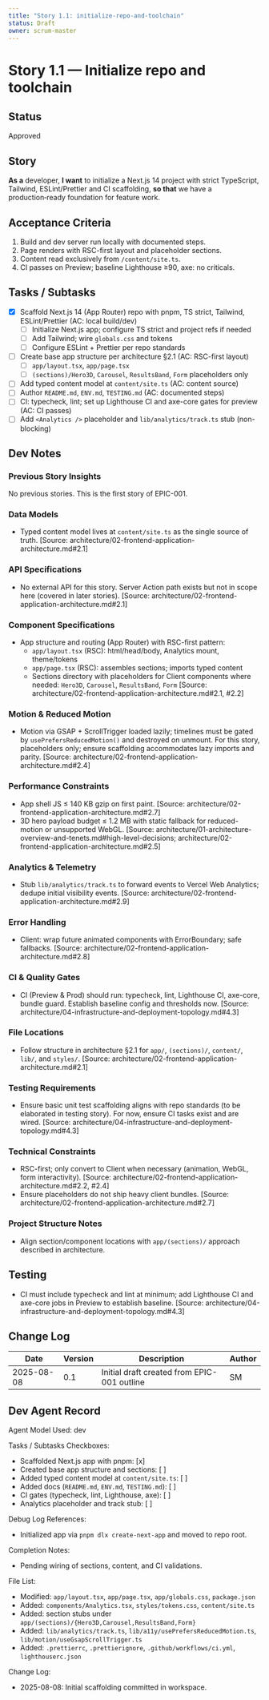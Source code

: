 ```yaml
---
title: "Story 1.1: initialize-repo-and-toolchain"
status: Draft
owner: scrum-master
---
```


# Story 1.1 — Initialize repo and toolchain

## Status
Approved

## Story
**As a** developer,
**I want** to initialize a Next.js 14 project with strict TypeScript, Tailwind, ESLint/Prettier and CI scaffolding,
**so that** we have a production‑ready foundation for feature work.

## Acceptance Criteria
1. Build and dev server run locally with documented steps.
2. Page renders with RSC-first layout and placeholder sections.
3. Content read exclusively from `/content/site.ts`.
4. CI passes on Preview; baseline Lighthouse ≥90, axe: no criticals.

## Tasks / Subtasks
- [x] Scaffold Next.js 14 (App Router) repo with pnpm, TS strict, Tailwind, ESLint/Prettier (AC: local build/dev)
  - [ ] Initialize Next.js app; configure TS strict and project refs if needed
  - [ ] Add Tailwind; wire `globals.css` and tokens
  - [ ] Configure ESLint + Prettier per repo standards
- [ ] Create base app structure per architecture §2.1 (AC: RSC-first layout)
  - [ ] `app/layout.tsx`, `app/page.tsx`
  - [ ] `(sections)/Hero3D`, `Carousel`, `ResultsBand`, `Form` placeholders only
- [ ] Add typed content model at `content/site.ts` (AC: content source)
- [ ] Author `README.md`, `ENV.md`, `TESTING.md` (AC: documented steps)
- [ ] CI: typecheck, lint; set up Lighthouse CI and axe-core gates for preview (AC: CI passes)
- [ ] Add `<Analytics />` placeholder and `lib/analytics/track.ts` stub (non-blocking)

## Dev Notes

### Previous Story Insights
No previous stories. This is the first story of EPIC-001.

### Data Models
- Typed content model lives at `content/site.ts` as the single source of truth. [Source: architecture/02-frontend-application-architecture.md#2.1]

### API Specifications
- No external API for this story. Server Action path exists but not in scope here (covered in later stories). [Source: architecture/02-frontend-application-architecture.md#2.1]

### Component Specifications
- App structure and routing (App Router) with RSC-first pattern:
  - `app/layout.tsx` (RSC): html/head/body, Analytics mount, theme/tokens
  - `app/page.tsx` (RSC): assembles sections; imports typed content
  - Sections directory with placeholders for Client components where needed: `Hero3D`, `Carousel`, `ResultsBand`, `Form`
  [Source: architecture/02-frontend-application-architecture.md#2.1, #2.2]

### Motion & Reduced Motion
- Motion via GSAP + ScrollTrigger loaded lazily; timelines must be gated by `usePrefersReducedMotion()` and destroyed on unmount. For this story, placeholders only; ensure scaffolding accommodates lazy imports and parity. [Source: architecture/02-frontend-application-architecture.md#2.4]

### Performance Constraints
- App shell JS ≤ 140 KB gzip on first paint. [Source: architecture/02-frontend-application-architecture.md#2.7]
- 3D hero payload budget ≤ 1.2 MB with static fallback for reduced-motion or unsupported WebGL. [Source: architecture/01-architecture-overview-and-tenets.md#high-level-decisions; architecture/02-frontend-application-architecture.md#2.5]

### Analytics & Telemetry
- Stub `lib/analytics/track.ts` to forward events to Vercel Web Analytics; dedupe initial visibility events. [Source: architecture/02-frontend-application-architecture.md#2.9]

### Error Handling
- Client: wrap future animated components with ErrorBoundary; safe fallbacks. [Source: architecture/02-frontend-application-architecture.md#2.8]

### CI & Quality Gates
- CI (Preview & Prod) should run: typecheck, lint, Lighthouse CI, axe-core, bundle guard. Establish baseline config and thresholds now. [Source: architecture/04-infrastructure-and-deployment-topology.md#4.3]

### File Locations
- Follow structure in architecture §2.1 for `app/`, `(sections)/`, `content/`, `lib/`, and `styles/`. [Source: architecture/02-frontend-application-architecture.md#2.1]

### Testing Requirements
- Ensure basic unit test scaffolding aligns with repo standards (to be elaborated in testing story). For now, ensure CI tasks exist and are wired. [Source: architecture/04-infrastructure-and-deployment-topology.md#4.3]

### Technical Constraints
- RSC-first; only convert to Client when necessary (animation, WebGL, form interactivity). [Source: architecture/02-frontend-application-architecture.md#2.2, #2.4]
- Ensure placeholders do not ship heavy client bundles. [Source: architecture/02-frontend-application-architecture.md#2.7]

### Project Structure Notes
- Align section/component locations with `app/(sections)/` approach described in architecture.

## Testing
- CI must include typecheck and lint at minimum; add Lighthouse CI and axe-core jobs in Preview to establish baseline. [Source: architecture/04-infrastructure-and-deployment-topology.md#4.3]

## Change Log
| Date       | Version | Description                                 | Author |
|------------|---------|---------------------------------------------|--------|
| 2025-08-08 | 0.1     | Initial draft created from EPIC-001 outline | SM     |

## Dev Agent Record
Agent Model Used: dev

Tasks / Subtasks Checkboxes:
- Scaffolded Next.js app with pnpm: [x]
- Created base app structure and sections: [ ]
- Added typed content model at `content/site.ts`: [ ]
- Added docs (`README.md`, `ENV.md`, `TESTING.md`): [ ]
- CI gates (typecheck, lint, Lighthouse, axe): [ ]
- Analytics placeholder and track stub: [ ]

Debug Log References:
- Initialized app via `pnpm dlx create-next-app` and moved to repo root.

Completion Notes:
- Pending wiring of sections, content, and CI validations.

File List:
- Modified: `app/layout.tsx`, `app/page.tsx`, `app/globals.css`, `package.json`
- Added: `components/Analytics.tsx`, `styles/tokens.css`, `content/site.ts`
- Added: section stubs under `app/(sections)/{Hero3D,Carousel,ResultsBand,Form}`
- Added: `lib/analytics/track.ts`, `lib/a11y/usePrefersReducedMotion.ts`, `lib/motion/useGsapScrollTrigger.ts`
- Added: `.prettierrc`, `.prettierignore`, `.github/workflows/ci.yml`, `lighthouserc.json`

Change Log:
- 2025-08-08: Initial scaffolding committed in workspace.



